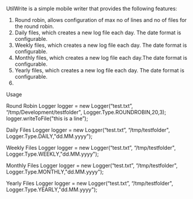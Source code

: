 UtilWrite is a simple mobile writer that provides the following features:

1. Round robin, allows configuration of max no of lines and no of files for the round robin.
2. Daily files, which creates a new log file each day. The date format is configurable.
3. Weekly files, which creates a new log file each day. The date format is configurable.
4. Monthly files, which creates a new log file each day.The date format is configurable. 
5. Yearly files, which creates a new log file each day. The date format is configurable. 
6. 
Usage

Round Robin
Logger logger = new Logger(“test.txt”, “/tmp/Development/testfolder", Logger.Type.ROUNDROBIN,20,3);
logger.writeToFile("this is a line”);

Daily Files
Logger logger = new Logger(“test.txt”, “/tmp/testfolder", Logger.Type.DAILY,"dd.MM.yyyy");

Weekly Files
Logger logger = new Logger(“test.txt”, “/tmp/testfolder", Logger.Type.WEEKLY,"dd.MM.yyyy");

Monthly Files
Logger logger = new Logger(“test.txt”, “/tmp/testfolder", Logger.Type.MONTHLY,"dd.MM.yyyy");

Yearly Files
Logger logger = new Logger(“test.txt”, “/tmp/testfolder", Logger.Type.YEARLY,"dd.MM.yyyy");
